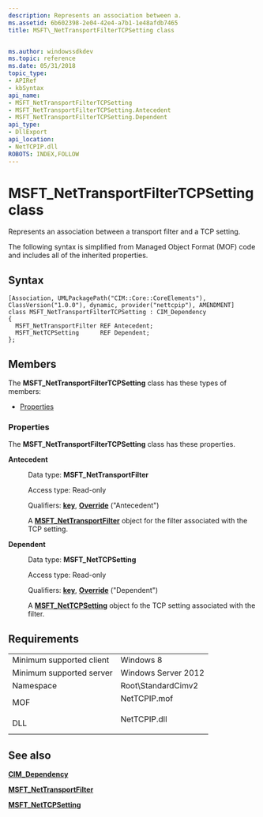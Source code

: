 ```yaml
---
description: Represents an association between a.
ms.assetid: 6b602398-2e04-42e4-a7b1-1e48afdb7465
title: MSFT\_NetTransportFilterTCPSetting class


ms.author: windowssdkdev
ms.topic: reference
ms.date: 05/31/2018
topic_type: 
- APIRef
- kbSyntax
api_name: 
- MSFT_NetTransportFilterTCPSetting
- MSFT_NetTransportFilterTCPSetting.Antecedent
- MSFT_NetTransportFilterTCPSetting.Dependent
api_type: 
- DllExport
api_location: 
- NetTCPIP.dll
ROBOTS: INDEX,FOLLOW
---
```


# MSFT\_NetTransportFilterTCPSetting class

Represents an association between a transport filter and a TCP setting.

The following syntax is simplified from Managed Object Format (MOF) code and includes all of the inherited properties.

## Syntax

``` syntax
[Association, UMLPackagePath("CIM::Core::CoreElements"), ClassVersion("1.0.0"), dynamic, provider("nettcpip"), AMENDMENT]
class MSFT_NetTransportFilterTCPSetting : CIM_Dependency
{
  MSFT_NetTransportFilter REF Antecedent;
  MSFT_NetTCPSetting      REF Dependent;
};
```

## Members

The **MSFT\_NetTransportFilterTCPSetting** class has these types of members:

-   [Properties](#properties)

### Properties

The **MSFT\_NetTransportFilterTCPSetting** class has these properties.

<dl> <dt>

**Antecedent**
</dt> <dd> <dl> <dt>

Data type: **MSFT\_NetTransportFilter**
</dt> <dt>

Access type: Read-only
</dt> <dt>

Qualifiers: [**key**](/windows/win32/wmisdk/key-qualifier), [**Override**](/windows/win32/wmisdk/standard-qualifiers) ("Antecedent")
</dt> </dl>

A [**MSFT\_NetTransportFilter**](msft-nettransportfilter.md) object for the filter associated with the TCP setting.

</dd> <dt>

**Dependent**
</dt> <dd> <dl> <dt>

Data type: **MSFT\_NetTCPSetting**
</dt> <dt>

Access type: Read-only
</dt> <dt>

Qualifiers: [**key**](/windows/win32/wmisdk/key-qualifier), [**Override**](/windows/win32/wmisdk/standard-qualifiers) ("Dependent")
</dt> </dl>

A [**MSFT\_NetTCPSetting**](msft-nettcpsetting.md) object fo the TCP setting associated with the filter.

</dd> </dl>

## Requirements



|                                     |                                                                                         |
|-------------------------------------|-----------------------------------------------------------------------------------------|
| Minimum supported client<br/> | Windows 8<br/>                                                                    |
| Minimum supported server<br/> | Windows Server 2012<br/>                                                          |
| Namespace<br/>                | Root\\StandardCimv2<br/>                                                          |
| MOF<br/>                      | <dl> <dt>NetTCPIP.mof</dt> </dl> |
| DLL<br/>                      | <dl> <dt>NetTCPIP.dll</dt> </dl> |



## See also

<dl> <dt>

[**CIM\_Dependency**](cim-dependency.md)
</dt> <dt>

[**MSFT\_NetTransportFilter**](msft-nettransportfilter.md)
</dt> <dt>

[**MSFT\_NetTCPSetting**](msft-nettcpsetting.md)
</dt> </dl>

 

